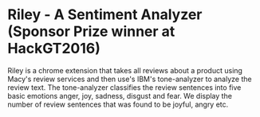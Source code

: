 # Riley - A Sentiment Analyzer (Sponsor Prize winner at HackGT2016)

Riley is a chrome extension that takes all reviews about a product using Macy's review services and then use's IBM's tone-analyzer to analyze the review text. The tone-analyzer classifies the review sentences into five basic emotions anger, joy, sadness, disgust and fear. We display the number of review sentences that was found to be joyful, angry etc.

